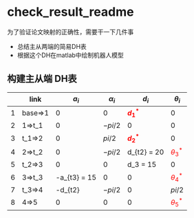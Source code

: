 # check_result_readme

为了验证论文映射的正确性，需要干一下几件事

* 总结主从两端的简易DH表
* 根据这个DH在matlab中绘制机器人模型





## 构建主从端 DH表

|      | link    | $a_i$        | $\alpha_i$ | $d_i$                                 | $\theta_i$                            |
| ---- | ------- | ------------ | ---------- | ------------------------------------- | ------------------------------------- |
| 1    | base=>1 | 0            | 0          | <font color = red>**$d_1^*$**</font > | 0                                     |
| 2    | 1=>t_1  | 0            | $-pi/2$    | 0                                     | 0                                     |
| 3    | t_1=>2  | 0            | $pi/2$     | <font color = red>**$d_2^*$**</font > | 0                                     |
| 4    | 2=>t_2  | 0            | $-pi/2$    | d_{t2} = 20                           | <font color = red>$\theta_3^*$</font> |
| 5    | t_2=>3  | 0            | 0          | d_3 = 15                              | 0                                     |
| 6    | 3=>t_3  | -a_{t3} = 15 | 0          | 0                                     | <font color = red>$\theta_4^*$</font> |
| 7    | t_3=>4  | -d_{t2}      | $-pi/2$    | 0                                     | $pi/2$                                |
| 8    | 4=>5    | 0            | 0          | 0                                     | <font color = red>$\theta_5^*$</font> |

